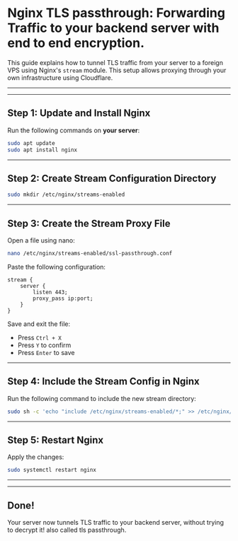# Nginx TLS passthrough: Forwarding Traffic to your backend server with end to end encryption.

This guide explains how to tunnel TLS traffic from your server to a foreign VPS using Nginx's `stream` module. This setup allows proxying through your own infrastructure using Cloudflare.

---


---

## Step 1: Update and Install Nginx

Run the following commands on **your server**:

```bash
sudo apt update
sudo apt install nginx
```

---

## Step 2: Create Stream Configuration Directory

```bash
sudo mkdir /etc/nginx/streams-enabled
```

---

## Step 3: Create the Stream Proxy File

Open a file using nano:

```bash
nano /etc/nginx/streams-enabled/ssl-passthrough.conf
```

Paste the following configuration:

```nginx
stream {
    server {
        listen 443;
        proxy_pass ip:port;
    }
}
```

Save and exit the file:
- Press `Ctrl + X`
- Press `Y` to confirm
- Press `Enter` to save

---

## Step 4: Include the Stream Config in Nginx

Run the following command to include the new stream directory:

```bash
sudo sh -c 'echo "include /etc/nginx/streams-enabled/*;" >> /etc/nginx/nginx.conf'
```

---

## Step 5: Restart Nginx

Apply the changes:

```bash
sudo systemctl restart nginx
```

---

---

## Done!

Your server now tunnels TLS traffic to your backend server, without trying to decrypt it! also called tls passthrough.
